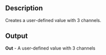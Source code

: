 ## Description
Creates a user-defined value with 3 channels.

## Output
**Out** - A user-defined value with 3 channels